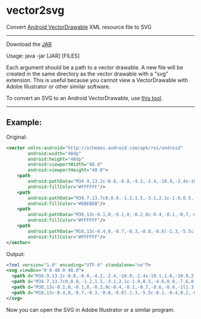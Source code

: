 # vector2svg
Convert [Android VectorDrawable](https://developer.android.com/reference/android/graphics/drawable/VectorDrawable.html) XML resource file to SVG

___

Download the [JAR](https://github.com/jaredrummler/vector2svg/blob/master/release/vector2svg-1.1.jar?raw=true)

Usage: java -jar [JAR] [FILES]

Each argument should be a path to a vector drawable. A new file will be created in the same directory as the vector drawable with a "svg" extension. This is useful because you cannot view a VectorDrawable with Adobe Illustrator or other similar software.

To convert an SVG to an Android VectorDrawable, use [this tool](http://inloop.github.io/svg2android/).

___

Example:
---

Original:

```xml
<vector xmlns:android="http://schemas.android.com/apk/res/android"
        android:width="48dp"
        android:height="48dp"
        android:viewportWidth="48.0"
        android:viewportHeight="48.0">
    <path
        android:pathData="M34.9,13.2c-0.8,-0.8,-4.2,-2.4,-10.9,-2.4s-10.1,1.6,-10.9,2.4c-0.8,0.8,-2.4,4.2,-2.4,10.9s1.6,10.1,2.4,10.9    c0.8,0.8,4.2,2.4,10.9,2.4s10.1,-1.6,10.9,-2.4c0.8,-0.8,2.4,-4.2,2.4,-10.9S35.6,14,34.9,13.2z"
        android:fillColor="#FFFFFF"/>
    <path
        android:pathData="M34.7,13.7c0,0.8,-1.2,1.5,-3.1,2.1c-1.9,0.5,-4.6,0.8,-7.6,0.8s-5.6,-0.3,-7.6,-0.8    c-1.9,-0.5,-3.1,-1.2,-3.1,-2.1s1.2,-1.5,3.1,-2.1c1.9,-0.5,4.6,-0.8,7.6,-0.8s5.6,0.3,7.6,0.8C33.5,12.1,34.7,12.9,34.7,13.7z"
        android:fillColor="#EBEBEB"/>
    <path
        android:pathData="M30,13c-0.1,0,-0.1,0,-0.2,0c-0.4,-0.1,-0.7,-0.6,-0.6,-1l1.3,-5.5c0.1,-0.4,0.6,-0.7,1,-0.6c0.4,0.1,0.7,0.6,0.6,1    l-1.3,5.5C30.7,12.7,30.4,13,30,13z"
        android:fillColor="#FFFFFF"/>
    <path
        android:pathData="M18,13c-0.4,0,-0.7,-0.3,-0.8,-0.6l-1.3,-5.5c-0.1,-0.4,0.2,-0.9,0.6,-1c0.4,-0.1,0.9,0.2,1,0.6l1.3,5.5    c0.1,0.4,-0.2,0.9,-0.6,1C18.1,13,18.1,13,18,13z"
        android:fillColor="#FFFFFF"/>
</vector>
```

Output:

```xml
<?xml version="1.0" encoding="UTF-8" standalone="no"?>
<svg viewBox="0 0 48.0 48.0">
  <path d="M34.9,13.2c-0.8,-0.8,-4.2,-2.4,-10.9,-2.4s-10.1,1.6,-10.9,2.4c-0.8,0.8,-2.4,4.2,-2.4,10.9s1.6,10.1,2.4,10.9    c0.8,0.8,4.2,2.4,10.9,2.4s10.1,-1.6,10.9,-2.4c0.8,-0.8,2.4,-4.2,2.4,-10.9S35.6,14,34.9,13.2z" fill="#FFFFFF"/>
  <path d="M34.7,13.7c0,0.8,-1.2,1.5,-3.1,2.1c-1.9,0.5,-4.6,0.8,-7.6,0.8s-5.6,-0.3,-7.6,-0.8    c-1.9,-0.5,-3.1,-1.2,-3.1,-2.1s1.2,-1.5,3.1,-2.1c1.9,-0.5,4.6,-0.8,7.6,-0.8s5.6,0.3,7.6,0.8C33.5,12.1,34.7,12.9,34.7,13.7z" fill="#EBEBEB"/>
  <path d="M30,13c-0.1,0,-0.1,0,-0.2,0c-0.4,-0.1,-0.7,-0.6,-0.6,-1l1.3,-5.5c0.1,-0.4,0.6,-0.7,1,-0.6c0.4,0.1,0.7,0.6,0.6,1    l-1.3,5.5C30.7,12.7,30.4,13,30,13z" fill="#FFFFFF"/>
  <path d="M18,13c-0.4,0,-0.7,-0.3,-0.8,-0.6l-1.3,-5.5c-0.1,-0.4,0.2,-0.9,0.6,-1c0.4,-0.1,0.9,0.2,1,0.6l1.3,5.5    c0.1,0.4,-0.2,0.9,-0.6,1C18.1,13,18.1,13,18,13z" fill="#FFFFFF"/>
</svg>
```

Now you can open the SVG in Adobe Illustrator or a similar program.

